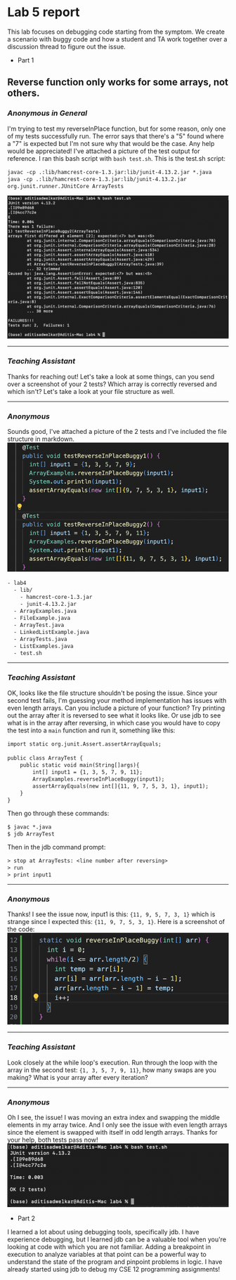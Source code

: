 # Lab 5 report

This lab focuses on debugging code starting from the symptom. We create a scenario with buggy code and how a student and TA work together over a discussion thread to figure out the issue. 

* Part 1  
## Reverse function only works for some arrays, not others. 
### _Anonymous in General_   
I'm trying to test my reverseInPlace function, but for some reason, only one of my tests successfully run. The error says that there's a "5" found where a "7" is expected but I'm not sure why that would be the case. Any help would be appreciated! I've attached a picture of the test output for reference. I ran this bash script with `bash test.sh`. This is the test.sh script:   
```
javac -cp .:lib/hamcrest-core-1.3.jar:lib/junit-4.13.2.jar *.java
java -cp .:lib/hamcrest-core-1.3.jar:lib/junit-4.13.2.jar org.junit.runner.JUnitCore ArrayTests
```  
![Image](test-error.png)  

---

### _Teaching Assistant_   
Thanks for reaching out! Let's take a look at some things, can you send over a screenshot of your 2 tests? Which array is correctly reversed and which isn't? Let's take a look at your file structure as well. 

---

### _Anonymous_  
Sounds good, I've attached a picture of the 2 tests and I've included the file structure in markdown.  
![Image](tests-reverse.png)  
```
- lab4
  - lib/
    - hamcrest-core-1.3.jar
    - junit-4.13.2.jar
  - ArrayExamples.java
  - FileExample.java	
  - ArrayTest.java
  - LinkedListExample.java	
  - ArrayTests.java
  - ListExamples.java
  - test.sh
```

---

### _Teaching Assistant_   
OK, looks like the file structure shouldn't be posing the issue. Since your second test fails, I'm guessing your method implementation has issues with even length arrays. Can you include a picture of your function? Try printing out the array after it is reversed to see what it looks like. Or use jdb to see what is in the array after reversing, in which case you would have to copy the test into a `main` function and run it, something like this:  
```
import static org.junit.Assert.assertArrayEquals;

public class ArrayTest {
    public static void main(String[]args){
        int[] input1 = {1, 3, 5, 7, 9, 11};
        ArrayExamples.reverseInPlaceBuggy(input1);
        assertArrayEquals(new int[]{11, 9, 7, 5, 3, 1}, input1);
    }
}
```
Then go through these commands:  
```
$ javac *.java 
$ jdb ArrayTest
```
Then in the jdb command prompt:  
```
> stop at ArrayTests: <line number after reversing>  
> run
> print input1
```  

---

### _Anonymous_   
Thanks! I see the issue now, input1 is this: `{11, 9, 5, 7, 3, 1}` which is strange since I expected this: `{11, 9, 7, 5, 3, 1}`. Here is a screenshot of the code:  
![Image](reverseinplacebuggy.png)  

---

### _Teaching Assistant_   
Look closely at the while loop's execution. Run through the loop with the array in the second test: `{1, 3, 5, 7, 9, 11}`, how many swaps are you making? What is your array after every iteration?

---

### _Anonymous_   
Oh I see, the issue! I was moving an extra index and swapping the middle elements in my array twice. And I only see the issue with even length arrays since the element is swapped with itself in odd length arrays. Thanks for your help, both tests pass now!    
![Image](test-success.png)  

* Part 2

I learned a lot about using debugging tools, specifically jdb. I have experience debugging, but I learned jdb can be a valuable tool when you're looking at code with which you are not familiar. Adding a breakpoint in execution to analyze variables at that point can be a powerful way to understand the state of the program and pinpoint problems in logic. I have already started using jdb to debug my CSE 12 programming assignments! 
